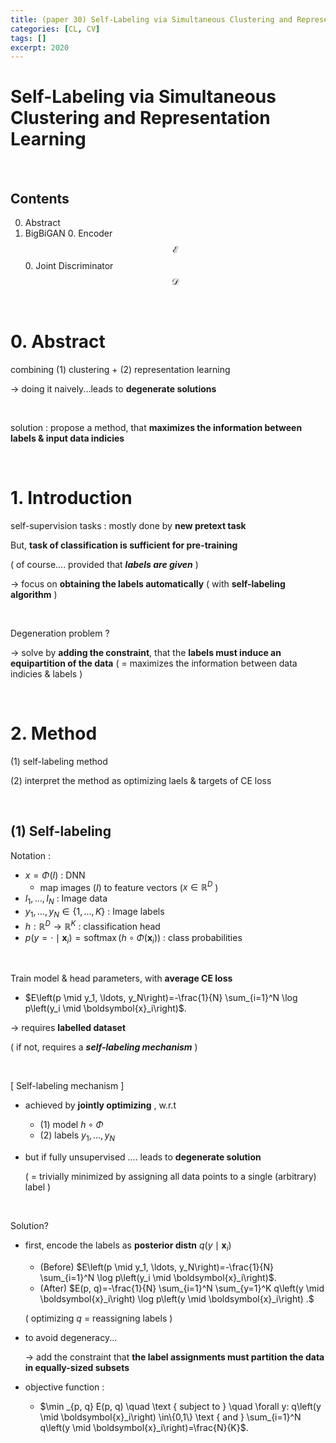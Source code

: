 ```yaml
---
title: (paper 30) Self-Labeling via Simultaneous Clustering and Representation Learning
categories: [CL, CV]
tags: []
excerpt: 2020
---
```


<script src="https://cdn.mathjax.org/mathjax/latest/MathJax.js?config=TeX-AMS-MML_HTMLorMML" type="text/javascript"></script>

# Self-Labeling via Simultaneous Clustering and Representation Learning

<br>

## Contents

0. Abstract
0. BigBiGAN
   0. Encoder $$\mathcal{E}$$
   0. Joint Discriminator $$\mathcal{D}$$ 


<br>

# 0. Abstract

combining (1) clustering + (2) representation learning

$\rightarrow$ doing it naively...leads to **degenerate solutions**

<br>

solution : propose a method, that **maximizes the information between labels & input data indicies**

<br>

# 1. Introduction

self-supervision tasks : mostly done by **new pretext task**

But, **task of classification is sufficient for pre-training**

( of course.... provided that ***labels are given*** )

$\rightarrow$ focus on **obtaining the labels automatically** ( with **self-labeling algorithm** )

<br>

Degeneration problem ?

$\rightarrow$ solve by **adding the constraint**, that the **labels must induce an equipartition of the data** ( = maximizes the information between data indicies & labels )

<br>

# 2. Method

(1) self-labeling method

(2) interpret the method as optimizing laels & targets of CE loss

<br>

## (1) Self-labeling

Notation :

- $x=\Phi(I)$ : DNN
  - map images ($I$) to feature vectors ($x \in \mathbb{R}^D$ )
- $I_1, \ldots, I_N$ : Image data
- $y_1, \ldots, y_N \in\{1, \ldots, K\}$ : Image labels
- $h: \mathbb{R}^D \rightarrow \mathbb{R}^K$ : classification head
- $p\left(y=\cdot \mid \boldsymbol{x}_i\right)=\operatorname{softmax}\left(h \circ \Phi\left(\boldsymbol{x}_i\right)\right)$ : class probabilities 

<br>

Train model & head parameters, with **average CE loss**

- $E\left(p \mid y_1, \ldots, y_N\right)=-\frac{1}{N} \sum_{i=1}^N \log p\left(y_i \mid \boldsymbol{x}_i\right)$.

$\rightarrow$ requires **labelled dataset**

( if not, requires a ***self-labeling mechanism*** )

<br>

[ Self-labeling mechanism ]

- achieved by **jointly optimizing** , w.r.t

  - (1) model $h \circ \Phi$
  - (2) labels $y_1, \ldots, y_N$

- but if fully unsupervised .... leads to **degenerate solution**

  ( = trivially minimized by assigning all data points to a single (arbitrary) label )

<br>

Solution?

- first, encode the labels as **posterior distn** $q\left(y \mid \boldsymbol{x}_i\right)$

  - (Before) $E\left(p \mid y_1, \ldots, y_N\right)=-\frac{1}{N} \sum_{i=1}^N \log p\left(y_i \mid \boldsymbol{x}_i\right)$.
  - (After) $E(p, q)=-\frac{1}{N} \sum_{i=1}^N \sum_{y=1}^K q\left(y \mid \boldsymbol{x}_i\right) \log p\left(y \mid \boldsymbol{x}_i\right) .$

  ( optimizing $q$ = reassigning labels )

- to avoid degeneracy...

  $\rightarrow$ add the constraint that **the label assignments must partition the data in equally-sized subsets**

- objective function :

  - $\min _{p, q} E(p, q) \quad \text { subject to } \quad \forall y: q\left(y \mid \boldsymbol{x}_i\right) \in\{0,1\} \text { and } \sum_{i=1}^N q\left(y \mid \boldsymbol{x}_i\right)=\frac{N}{K}$.

  